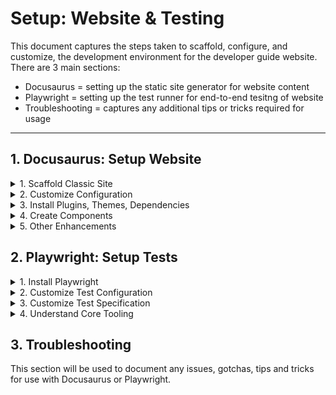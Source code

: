 # Setup: Website & Testing
This document captures the steps taken to scaffold, configure, and customize, the development environment for the developer guide website. There are 3 main sections:
 - Docusaurus = setting up the static site generator for website content
 - Playwright = setting up the test runner for end-to-end tesitng of website
 - Troubleshooting = captures any additional tips or tricks required for usage

---


## 1. Docusaurus: Setup Website

<details>
<summary> 1. Scaffold Classic Site </summary>

We started by creating the default "classic" Docusaurus site in the `website` folder under the `docs` package.

```bash
# Create a package called docs
$ cd packages
$ mkdir docs

# Verify you have Node.js v18+
$ nvm use --lts  
Now using node v18.17.0 (npm v9.6.7)

# Scaffold a "classic" site in `website` folder
$ cd docs
$ npx create-docusaurus@latest website classic

# Verify website builds for local preview
$ cd website
$ npx docusaurus start
[INFO] Starting the development server...
[SUCCESS] Docusaurus website is running at: http://localhost:3000/
```
</details>


<details>
<summary> 2. Customize Configuration </summary>

Docusaurus configuration is done through one main file - `docusaurus.config.js`. It helps to understand three core concepts: themes, plugins and presets.
 - Docusaurus [themes](https://docusaurus.io/docs/api/themes) implement the user interface of website pages and views. Currently [theme-classic](https://docusaurus.io/docs/api/themes/@docusaurus/theme-classic) is the only officially-supported theme.
 - Docusaurus [plugins](https://docusaurus.io/docs/using-plugins) implement functionality that are activated to provide site features. The Docusaurus core has no features on its own; everything is plugin-based, with [official](https://docusaurus.io/docs/api/plugins) and [community-based](https://docusaurus.io/community/resources#community-plugins) plugins available.
 - Docusuaurus [presets](https://docusaurus.io/docs/using-plugins#using-presets) are "bundles" of plugins that are often activated together (e.g, used by a specific theme). For instance, the default _classic_ theme preset contains the docs, blog and pages plugins.

Each of the above has a section in the `docusaurus.config.js` where it can be customized - typically plugins that are part of a preset will be configured in that section, while others get configured in the plugins section. _However, read the plugin-specific requirements to verify requirements_. Read [the documentation](https://docusaurus.io/docs/api/docusaurus-config) for all the details, then look at the config file in the repo to understand changes made.

In addition to this, we have two other files that see a lot of configuration changes:
 - [sidebars.js](https://docusaurus.io/docs/sidebar#default-sidebar) for the "docs" collections
 - [custom.css](https://docusaurus.io/docs/styling-layout) for global style changes

</details>


<details>
<summary> 3. Install Plugins, Themes, Dependencies </summary>

We'll document any non-preset plugins we install in this section for reference.

1. [plugin-sitemap](https://docusaurus.io/docs/api/plugins/@docusaurus/plugin-sitemap) - for sitemap.xml in deploy
2. [plugin-ideal-image](https://docusaurus.io/docs/api/plugins/@docusaurus/plugin-ideal-image) - for efficient image loads
3. [theme-mermaid](https://docusaurus.io/docs/markdown-features/diagrams#configuration) - for rendering mermaid diagrams
4. [swagger-ui-react](https://www.npmjs.com/package/swagger-ui-react) - for rendering OpenAPI docs

</details>

<details>
<summary> 4. Create Components </summary>

Docusaurus has the following [core concepts](https://docusaurus.io/docs/category/guides) to help with content creation and site configuration. Content can be authored as Markdown _or_ as [MDX (enhanced Markdown)](https://docusaurus.io/docs/markdown-features/react) which helps you bring custom React components into Markdown files. 

This can be a useful way to _template_ a specific element or section of a page in a way that allows us to "stamp out" instances with different data bindings. It also enables us to make these elements interactive and style them differently for enhanced effect. _However components will add cost and complexity so use with care. Remember that Markdown can also embed HTML directly with less overheads_.

We'll use this section to document any custom components created. From a code perspective, these can typically be found under `src/components`. Note that if we choose to test with Playwright, there is [experimental support for component testing](https://playwright.dev/docs/test-components#step-1-install-playwright-test-for-components-for-your-respective-framework) that we may be able to use for validation.

</details>

<details>
<summary> 5. Other Enhancements </summary>

### 5.1 Swagger API Docs

The app uses an OpenAPI (Swagger) specification for the core APIs that abstract backend functionality from the front-end UI. Automate docs creation from the YAML as follows:

```bash
# Create yml folder for YAML files under static/
$ cd website/static
$ mkdir yml

# Soft link packages/api/openapi.yaml file
# to openapi.yml here
$ ln -s ../../../../api/openapi.yaml .

# Install the swagger-ui-react package
$ cd website
$ npm i --save swagger-ui-react

# Add api.js file in /src/pages (maps to /api)
$ cd website
$ touch pages/api.js

# Update it to show a <SwaggerUI> element
# sourced from the yaml (see updated file)

# Update navbar in docusaurus.config.js
# to add an API item linked to /api
```

Since the YAML is soft-linked to the original source, the docs should reflect the latest chamges to the code. You can now see the API docs at /api on website. 

</details>


## 2. Playwright: Setup Tests

<details>
<summary> 1. Install Playwright </summary>

To get started with Playwright, you can pick one of two options:
 - Use the [commandline](https://playwright.dev/docs/test-components#step-1-install-playwright-test-for-components-for-your-respective-framework)
 - Use the [VS Code extension](https://playwright.dev/docs/getting-started-vscode).

 We'll use the first option here for completeness, but will rely primarily on the second for all authoring, running, and debugging actions. Please [install the Playwright extension for VS Code](https://marketplace.visualstudio.com/items?itemName=ms-playwright.playwright) if you have not already done so.

Here's how we installed Playwright:
```bash
# Use valid Node.js environment
$ nvm use --lts
Now using node v18.17.0 (npm v9.6.7)

# Check current Playwright stable release
$ npx playwright --version
Version 1.36.2

# Initialize Playwright setup in website/
# Use defaults for all questions asked during install
$ cd packages/docs/website
$ npm init playwright@latest
Need to install the following packages:
  create-playwright@1.17.128
Ok to proceed? (y) 

Getting started with writing end-to-end tests with Playwright:
Initializing project in '.'
✔ Do you want to use TypeScript or JavaScript? · TypeScript
✔ Where to put your end-to-end tests? · tests
✔ Add a GitHub Actions workflow? (y/N) · false
✔ Install Playwright browsers (can be done manually via 'npx playwright install')? (Y/n) · true
..
..

Happy hacking! 🎭
```

_What did this do? Here are the main file changes:_

1. Updated website/.gitignore to ignore the following if present
    - test-results/, playwright-report/, playwright/.cache 
2. Updated website/package.json and website/package-lock.json
    - Added @playwright/test dependencies and version ^1.36.2
3. Added the playwright configuration file
    - See `playwright.config.ts`
4. Added  playwright test specification starter & demo files
    - Starter: `tests/example.spec.ts`
    - Demo: `tests-examples\demo-todo-app.spec.ts`

We'll primarily focus on the configuration file and test specifications in the `tests/` folder. 
 - Add `/tests-examples` to `website/.gitignore`. This lets us explore and use it for understanding initially, but not commit it to repo for long term.
 -  Rename `example.spec.ts` to `website.spec.ts`. This is our core test spec.

Let's validate that Playwright was setup correctly. We can walk through the commands recommended in the setup output:

```bash
# -- set current working directory as website/
$ cd website/

# Run end-to-end tests
$ npx playwright test
Running 6 tests using 6 workers
...

# Open last report
$ npx playwright show-report
Serving HTML report at http://localhost:9323. Press Ctrl+C to quit.

# Starts the interactive UI mode.
# This launches a Trace Viewer like window for live test results
$ npx playwright test --ui   

# Runs the tests only on Desktop Chrome.
$ npx playwright test --project=chromium
Running 2 tests using 2 workers
...
    
# Runs the tests in a specific file.
# File must be in the subtree of `testDir` folder specified in config
# Ex: the command below looks for tests/*/website.spec.ts 
$ npx playwright test website
Running 6 tests using 6 workers
...
    
# Runs the tests in debug mode.
# This launches headless browser with a Playwright Inspector window beside it
$ npx playwright test --debug    
Running 6 tests using 1 worker
...
```

Note that running tests will create two directories that are .gitignored.
 -  `test-results/` = contain artifacts generated by tests
 -  `playwright-report/` = contains artifacts generated by html-reporter

Later, we'll switch to doing these actions using VS Code extensions. And we can configure the folder locations and other parameters via the CLI or config file.

</details>

<details>
<summary> 2. Customize Test Configuration </summary>
</details>

<details>
<summary> 3. Customize Test Specification </summary>
</details>

<details>
<summary> 4. Understand Core Tooling </summary>
</details>

## 3. Troubleshooting

This section will be used to document any issues, gotchas, tips and tricks for use with Docusaurus or Playwright.

